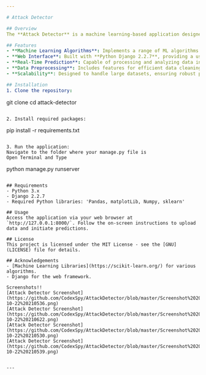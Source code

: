 ```yaml
---

# Attack Detector

## Overview
The **Attack Detector** is a machine learning-based application designed to predict and identify false data injection attacks. By utilizing various machine learning algorithms, the application aims to enhance security measures and protect data integrity.

## Features
- **Machine Learning Algorithms**: Implements a range of ML algorithms to detect potential threats effectively.
- **Web Interface**: Built with **Python Django 2.2.7**, providing a user-friendly interface for interaction.
- **Real-Time Prediction**: Capable of processing and analyzing data in real-time to identify anomalies.
- **Data Preprocessing**: Includes features for efficient data cleaning and feature selection to optimize model accuracy.
- **Scalability**: Designed to handle large datasets, ensuring robust performance in diverse environments.

## Installation
1. Clone the repository:
   ```
   git clone <repository-url>
   cd attack-detector
   ```

2. Install required packages:
   ```
   pip install -r requirements.txt
   ```

3. Run the application:
   Navigate to the folder where your manage.py file is
   Open Terminal and Type
   ```
   python manage.py runserver
   ```

## Requirements
- Python 3.x
- Django 2.2.7
- Required Python libraries: 'Pandas, matplotLib, Numpy, sklearn'

## Usage
Access the application via your web browser at `http://127.0.0.1:8000/`. Follow the on-screen instructions to upload data and initiate predictions.

## License
This project is licensed under the MIT License - see the [GNU](LICENSE) file for details.

## Acknowledgements
- [Machine Learning Libraries](https://scikit-learn.org/) for various algorithms.
- Django for the web framework.

Screenshots!!
[Attack Detector Screenshot](https://github.com/CodexSpy/AttackDetector/blob/master/Screenshot%202024-10-22%20210536.png)
[Attack Detector Screenshot](https://github.com/CodexSpy/AttackDetector/blob/master/Screenshot%202024-10-22%20210622.png)
[Attack Detector Screenshot](https://github.com/CodexSpy/AttackDetector/blob/master/Screenshot%202024-10-22%20210530.png)
[Attack Detector Screenshot](https://github.com/CodexSpy/AttackDetector/blob/master/Screenshot%202024-10-22%20210539.png)


---
```

